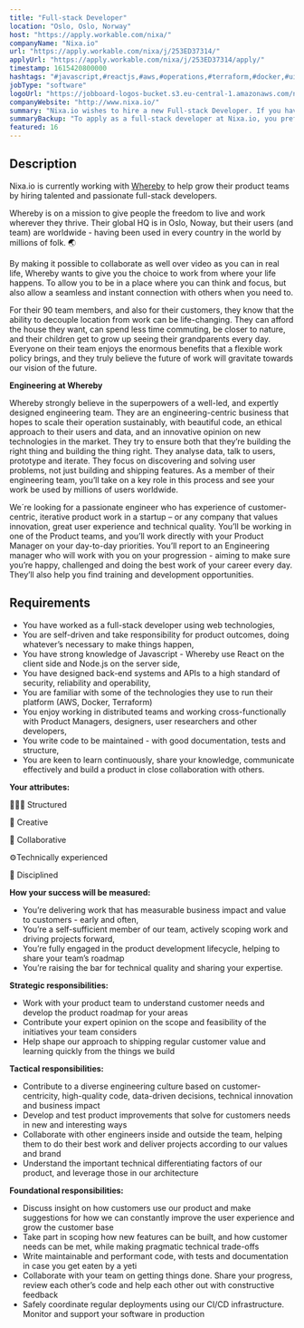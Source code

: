 ```yaml
---
title: "Full-stack Developer"
location: "Oslo, Oslo, Norway"
host: "https://apply.workable.com/nixa/"
companyName: "Nixa.io"
url: "https://apply.workable.com/nixa/j/253ED37314/"
applyUrl: "https://apply.workable.com/nixa/j/253ED37314/apply/"
timestamp: 1615420800000
hashtags: "#javascript,#reactjs,#aws,#operations,#terraform,#docker,#ui/ux,#management,#branding,#marketing"
jobType: "software"
logoUrl: "https://jobboard-logos-bucket.s3.eu-central-1.amazonaws.com/nixa-io"
companyWebsite: "http://www.nixa.io/"
summary: "Nixa.io wishes to hire a new Full-stack Developer. If you have worked as a full-stack developer using web technologies, consider applying."
summaryBackup: "To apply as a full-stack developer at Nixa.io, you preferably need to have some knowledge of: #ui/ux, #management, #javascript."
featured: 16
---
```


## Description

Nixa.io is currently working with [Whereby](https://whereby.com/) to help grow their product teams by hiring talented and passionate full-stack developers.

Whereby is on a mission to give people the freedom to live and work wherever they thrive. Their global HQ is in Oslo, Noway, but their users (and team) are worldwide - having been used in every country in the world by millions of folk. 🌏

By making it possible to collaborate as well over video as you can in real life, Whereby wants to give you the choice to work from where your life happens. To allow you to be in a place where you can think and focus, but also allow a seamless and instant connection with others when you need to.

For their 90 team members, and also for their customers, they know that the ability to decouple location from work can be life-changing. They can afford the house they want, can spend less time commuting, be closer to nature, and their children get to grow up seeing their grandparents every day. Everyone on their team enjoys the enormous benefits that a flexible work policy brings, and they truly believe the future of work will gravitate towards our vision of the future.

**Engineering at Whereby**

Whereby strongly believe in the superpowers of a well-led, and expertly designed engineering team. They are an engineering-centric business that hopes to scale their operation sustainably, with beautiful code, an ethical approach to their users and data, and an innovative opinion on new technologies in the market. They try to ensure both that they’re building the right thing and building the thing right. They analyse data, talk to users, prototype and iterate. They focus on discovering and solving user problems, not just building and shipping features. As a member of their engineering team, you’ll take on a key role in this process and see your work be used by millions of users worldwide.

We´re looking for a passionate engineer who has experience of customer-centric, iterative product work in a startup – or any company that values innovation, great user experience and technical quality. You’ll be working in one of the Product teams, and you’ll work directly with your Product Manager on your day-to-day priorities. You’ll report to an Engineering manager who will work with you on your progression - aiming to make sure you’re happy, challenged and doing the best work of your career every day. They’ll also help you find training and development opportunities.

## Requirements

*   You have worked as a full-stack developer using web technologies,
*   You are self-driven and take responsibility for product outcomes, doing whatever’s necessary to make things happen,
*   You have strong knowledge of Javascript - Whereby use React on the client side and Node.js on the server side,
*   You have designed back-end systems and APIs to a high standard of security, reliability and operability,
*   You are familiar with some of the technologies they use to run their platform (AWS, Docker, Terraform)
*   You enjoy working in distributed teams and working cross-functionally with Product Managers, designers, user researchers and other developers,
*   You write code to be maintained - with good documentation, tests and structure,
*   You are keen to learn continuously, share your knowledge, communicate effectively and build a product in close collaboration with others.

**Your attributes:**

👩🏾‍💻 Structured

🎨 Creative

💛 Collaborative

⚙️Technically experienced

💪 Disciplined

**How your success will be measured:**

*   You’re delivering work that has measurable business impact and value to customers - early and often,
*   You’re a self-sufficient member of our team, actively scoping work and driving projects forward,
*   You’re fully engaged in the product development lifecycle, helping to share your team’s roadmap
*   You’re raising the bar for technical quality and sharing your expertise.

**Strategic responsibilities:**

*   Work with your product team to understand customer needs and develop the product roadmap for your areas
*   Contribute your expert opinion on the scope and feasibility of the initiatives your team considers
*   Help shape our approach to shipping regular customer value and learning quickly from the things we build

**Tactical responsibilities:**

*   Contribute to a diverse engineering culture based on customer-centricity, high-quality code, data-driven decisions, technical innovation and business impact
*   Develop and test product improvements that solve for customers needs in new and interesting ways
*   Collaborate with other engineers inside and outside the team, helping them to do their best work and deliver projects according to our values and brand
*   Understand the important technical differentiating factors of our product, and leverage those in our architecture

**Foundational responsibilities:**

*   Discuss insight on how customers use our product and make suggestions for how we can constantly improve the user experience and grow the customer base
*   Take part in scoping how new features can be built, and how customer needs can be met, while making pragmatic technical trade-offs
*   Write maintainable and performant code, with tests and documentation in case you get eaten by a yeti
*   Collaborate with your team on getting things done. Share your progress, review each other’s code and help each other out with constructive feedback
*   Safely coordinate regular deployments using our CI/CD infrastructure. Monitor and support your software in production
